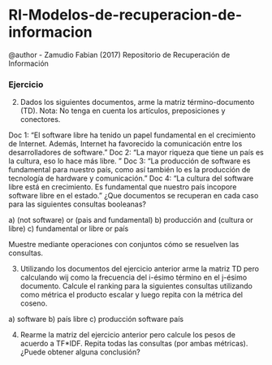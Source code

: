 # RI-Modelos-de-recuperacion-de-informacion
@author - Zamudio Fabian (2017)
Repositorio de Recuperación de Información

### Ejercicio
2) Dados los siguientes documentos, arme la matriz término-documento (TD). Nota: No tenga en cuenta los artículos, preposiciones y conectores.

Doc 1: “El software libre ha tenido un papel fundamental en el crecimiento de Internet. Además, Internet ha favorecido la comunicación entre los desarrolladores de software.”
Doc 2: “La mayor riqueza que tiene un país es la cultura, eso lo hace más libre. ”
Doc 3: “La producción de software es fundamental para nuestro país, como así también lo es la producción de tecnología de hardware y comunicación.”
Doc 4: “La cultura del software libre está en crecimiento. Es fundamental que nuestro país incopore software libre en el estado.” ¿Que documentos se recuperan en cada caso para las siguientes consultas booleanas?

a) (not software) or (pais and fundamental)
b) producción and (cultura or libre)
c) fundamental or libre or país

Muestre mediante operaciones con conjuntos cómo se resuelven las consultas.

3) Utilizando los documentos del ejercicio anterior arme la matriz TD pero calculando wij como la frecuencia del i-ésimo término en el j-ésimo documento. Calcule el ranking para la siguientes consultas utilizando como métrica el producto escalar y luego repita con la métrica del coseno.

a) software
b) país libre
c) producción software país

4) Rearme la matriz del ejercicio anterior pero calcule los pesos de acuerdo a TF*IDF. Repita todas las consultas (por ambas métricas). ¿Puede obtener alguna conclusión?